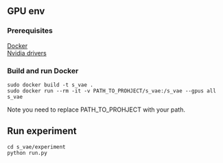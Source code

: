 ## GPU env

### Prerequisites
[Docker](https://www.nvidia.com/Download/index.aspx) <br/>
[Nvidia drivers](https://www.nvidia.com/Download/index.aspx)

### Build and run Docker
```
sudo docker build -t s_vae .
sudo docker run --rm -it -v PATH_TO_PROHJECT/s_vae:/s_vae --gpus all s_vae
```
Note you need to replace PATH_TO_PROHJECT with your path.

## Run experiment
```
cd s_vae/experiment
python run.py 
```
